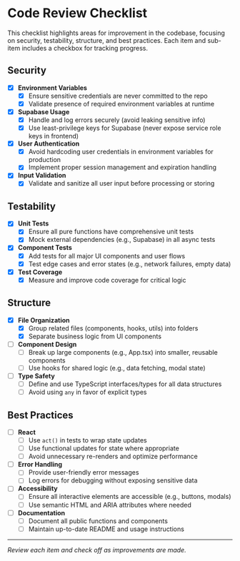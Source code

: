 # Code Review Checklist

This checklist highlights areas for improvement in the codebase, focusing on security, testability, structure, and best practices. Each item and sub-item includes a checkbox for tracking progress.

## Security

- [x] **Environment Variables**
  - [x] Ensure sensitive credentials are never committed to the repo
  - [x] Validate presence of required environment variables at runtime
- [x] **Supabase Usage**
  - [x] Handle and log errors securely (avoid leaking sensitive info)
  - [x] Use least-privilege keys for Supabase (never expose service role keys in frontend)
- [x] **User Authentication**
  - [x] Avoid hardcoding user credentials in environment variables for production
  - [x] Implement proper session management and expiration handling
- [x] **Input Validation**
  - [x] Validate and sanitize all user input before processing or storing

## Testability

- [x] **Unit Tests**
  - [x] Ensure all pure functions have comprehensive unit tests
  - [x] Mock external dependencies (e.g., Supabase) in all async tests
- [x] **Component Tests**
  - [x] Add tests for all major UI components and user flows
  - [x] Test edge cases and error states (e.g., network failures, empty data)
- [x] **Test Coverage**
  - [x] Measure and improve code coverage for critical logic

## Structure

- [x] **File Organization**
  - [x] Group related files (components, hooks, utils) into folders
  - [x] Separate business logic from UI components
- [ ] **Component Design**
  - [ ] Break up large components (e.g., App.tsx) into smaller, reusable components
  - [ ] Use hooks for shared logic (e.g., data fetching, modal state)
- [ ] **Type Safety**
  - [ ] Define and use TypeScript interfaces/types for all data structures
  - [ ] Avoid using `any` in favor of explicit types

## Best Practices

- [ ] **React**
  - [ ] Use `act()` in tests to wrap state updates
  - [ ] Use functional updates for state where appropriate
  - [ ] Avoid unnecessary re-renders and optimize performance
- [ ] **Error Handling**
  - [ ] Provide user-friendly error messages
  - [ ] Log errors for debugging without exposing sensitive data
- [ ] **Accessibility**
  - [ ] Ensure all interactive elements are accessible (e.g., buttons, modals)
  - [ ] Use semantic HTML and ARIA attributes where needed
- [ ] **Documentation**
  - [ ] Document all public functions and components
  - [ ] Maintain up-to-date README and usage instructions

---

_Review each item and check off as improvements are made._

